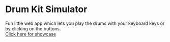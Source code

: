 # Drum Kit Simulator

Fun little web app which lets you play the drums with your keyboard keys or by clicking on the buttons.\
[Click here for showcase](https://andi-berisha.github.io/Drum-Kit-Simulator/)
